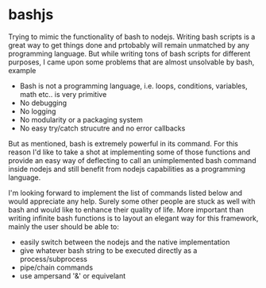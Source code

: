 bashjs
============



Trying to mimic the functionality of bash to nodejs. Writing bash scripts is a great way to get things done and prtobably will remain unmatched by any programming language. 
But while writing tons of bash scripts for different purposes, I came upon some problems that are almost unsolvable by bash, example

* Bash is not a programming language, i.e. loops, conditions, variables, math etc.. is very primitive
* No debugging
* No logging
* No modularity or a packaging system
* No easy try/catch strucutre and no error callbacks

But as mentioned, bash is extremely powerful in its command. For this reason I'd like to take a shot at implementing some of those functions and provide an easy way of deflecting to call an unimplemented bash command inside nodejs and still benefit from nodejs capabilities as a programming language.

I'm looking forward to implement the list of commands listed below and would appreciate any help. Surely some other people are stuck as well with bash and would like to enhance their quality of life.
More important than writing infinite bash functions is to layout an elegant way for this framework, mainly the user should be able to:

* easily switch between the nodejs and the native implementation
* give whatever bash string to be executed directly as a process/subprocess
* pipe/chain commands
* use ampersand '&' or equivelant






